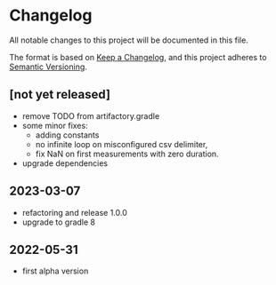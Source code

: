 [//]: # ($formatter:off$)
# Changelog
All notable changes to this project will be documented in this file.

The format is based on [Keep a Changelog](https://keepachangelog.com/en/1.0.0/),
and this project adheres to [Semantic Versioning](https://semver.org/spec/v2.0.0.html).

## [not yet released]
- remove TODO from artifactory.gradle
- some minor fixes: 
    - adding constants 
    - no infinite loop on misconfigured csv delimiter, 
    - fix NaN on first measurements with zero duration.
- upgrade dependencies

## 2023-03-07
- refactoring and release 1.0.0
- upgrade to gradle 8

## 2022-05-31
- first alpha version

